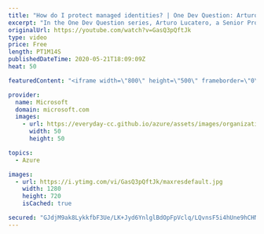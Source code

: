 ```yaml
---
title: "How do I protect managed identities? | One Dev Question: Arturo Lucatero"
excerpt: "In the One Dev Question series, Arturo Lucatero, a Senior Program Manager working on managed identities for Azure resources, explains how to protect managed identities.   Try Azure for free: https://aka.ms/TryAzure5"
originalUrl: https://youtube.com/watch?v=GasQ3pQftJk
type: video
price: Free
length: PT1M14S
publishedDateTime: 2020-05-21T18:09:09Z
heat: 50

featuredContent: "<iframe width=\"800\" height=\"500\" frameborder=\"0\" src=\"https://www.youtube.com/embed/GasQ3pQftJk\" allow=\"accelerometer; autoplay; encrypted-media; gyroscope; picture-in-picture\" allowfullscreen></iframe>"

provider:
  name: Microsoft
  domain: microsoft.com
  images:
    - url: https://everyday-cc.github.io/azure/assets/images/organizations/microsoft.com-50x50.jpg
      width: 50
      height: 50

topics:
  - Azure

images:
  - url: https://i.ytimg.com/vi/GasQ3pQftJk/maxresdefault.jpg
    width: 1280
    height: 720
    isCached: true

secured: "GJdjM9ak8LykkfbF3Ue/LK+Jyd6YnlglBdOpFpVclq/LQvnsF5i4hUne9hCHNy6Xg6eAzi3ZEI6F4qIZEkj3XzBFF+/n6XbAQBlSYZ4xOFEoEbevEurBbRnp98T7uv7hsORtp3WL8RXeBzhnKYXx06uR0Ca7cx2gIDpydqK8Vlg11IfhJZwVd1udayxyyEIS9N0Lv4ImHPq99w2Y8h7Vo6LpKn8Ia3+hohmFrF2wFmGF+ZmNhMho6cXD2xuRnWQ9h0piSzQ3phGTcXa1nERo27iw3+SafmqeLGqGiRfhoZaEBoIYYsllm/q+82vWfpZF6h8t8x/2lEhsQJrclJLmG+Io28LFCX5NEOiMrLdDuVuVgq+/zsiaZaCXRMO7EpBE+tcICWNxYtQd0viBfMZAHj9Uvwtjlv8vTHbIz6rT9uo=;guxKR2WhKYMh+gz5zGsk4w=="
---
```



